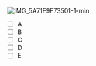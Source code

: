![IMG_5A71F9F73501-1-min](https://user-images.githubusercontent.com/105401427/231318632-7d21c905-61bf-4085-9be0-f8ac67f55e65.jpeg)
- [ ] A
- [ ] B
- [ ] C
- [ ] D
- [ ] E
